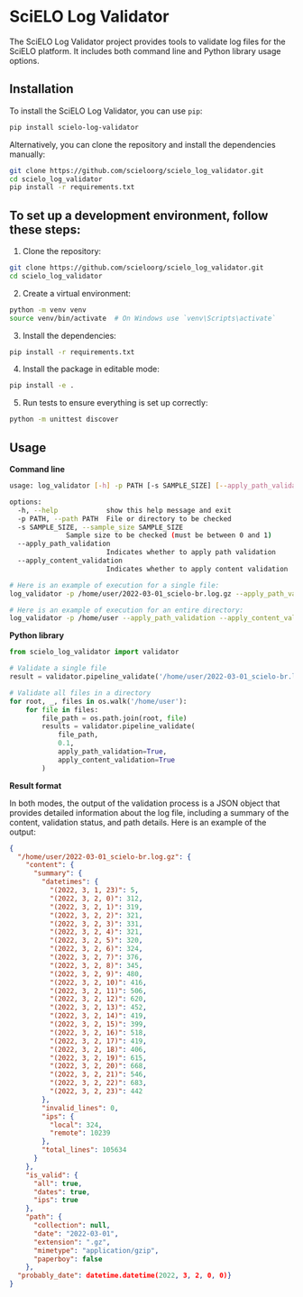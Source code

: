 # SciELO Log Validator

The SciELO Log Validator project provides tools to validate log files for the SciELO platform. It includes both command line and Python library usage options.


## Installation

To install the SciELO Log Validator, you can use `pip`:

```bash
pip install scielo-log-validator
```

Alternatively, you can clone the repository and install the dependencies manually:

```bash
git clone https://github.com/scieloorg/scielo_log_validator.git
cd scielo_log_validator
pip install -r requirements.txt
```

## To set up a development environment, follow these steps:

1. Clone the repository:
```bash
git clone https://github.com/scieloorg/scielo_log_validator.git
cd scielo_log_validator
  ```

2. Create a virtual environment:
```bash
python -m venv venv
source venv/bin/activate  # On Windows use `venv\Scripts\activate`
```

3. Install the dependencies:
```bash
pip install -r requirements.txt
```

4. Install the package in editable mode:
```bash
pip install -e .
```

5. Run tests to ensure everything is set up correctly:
```bash
python -m unittest discover
```


## Usage

__Command line__

```bash
usage: log_validator [-h] -p PATH [-s SAMPLE_SIZE] [--apply_path_validation] [--apply_content_validation]

options:
  -h, --help            show this help message and exit
  -p PATH, --path PATH  File or directory to be checked
  -s SAMPLE_SIZE, --sample_size SAMPLE_SIZE
              Sample size to be checked (must be between 0 and 1)
  --apply_path_validation
                        Indicates whether to apply path validation
  --apply_content_validation
                        Indicates whether to apply content validation

# Here is an example of execution for a single file:
log_validator -p /home/user/2022-03-01_scielo-br.log.gz --apply_path_validation --apply_content_validation

# Here is an example of execution for an entire directory:
log_validator -p /home/user --apply_path_validation --apply_content_validation
```

__Python library__

```python
from scielo_log_validator import validator

# Validate a single file
result = validator.pipeline_validate('/home/user/2022-03-01_scielo-br.log.gz', sample_size=1000, apply_path_validation=True, apply_content_validation=True)

# Validate all files in a directory
for root, _, files in os.walk('/home/user'):
    for file in files:
        file_path = os.path.join(root, file)
        results = validator.pipeline_validate(
            file_path, 
            0.1,
            apply_path_validation=True,
            apply_content_validation=True
        )
```

__Result format__

In both modes, the output of the validation process is a JSON object that provides detailed information about the log file, including a summary of the content, validation status, and path details. Here is an example of the output:

```json
{
  "/home/user/2022-03-01_scielo-br.log.gz": {
    "content": {
      "summary": {
        "datetimes": {
          "(2022, 3, 1, 23)": 5,
          "(2022, 3, 2, 0)": 312,
          "(2022, 3, 2, 1)": 319,
          "(2022, 3, 2, 2)": 321,
          "(2022, 3, 2, 3)": 331,
          "(2022, 3, 2, 4)": 321,
          "(2022, 3, 2, 5)": 320,
          "(2022, 3, 2, 6)": 324,
          "(2022, 3, 2, 7)": 376,
          "(2022, 3, 2, 8)": 345,
          "(2022, 3, 2, 9)": 480,
          "(2022, 3, 2, 10)": 416,
          "(2022, 3, 2, 11)": 506,
          "(2022, 3, 2, 12)": 620,
          "(2022, 3, 2, 13)": 452,
          "(2022, 3, 2, 14)": 419,
          "(2022, 3, 2, 15)": 399,
          "(2022, 3, 2, 16)": 518,
          "(2022, 3, 2, 17)": 419,
          "(2022, 3, 2, 18)": 406,
          "(2022, 3, 2, 19)": 615,
          "(2022, 3, 2, 20)": 668,
          "(2022, 3, 2, 21)": 546,
          "(2022, 3, 2, 22)": 683,
          "(2022, 3, 2, 23)": 442
        },
        "invalid_lines": 0,
        "ips": {
          "local": 324,
          "remote": 10239
        },
        "total_lines": 105634
      }
    },
    "is_valid": {
      "all": true,
      "dates": true,
      "ips": true
    },
    "path": {
      "collection": null,
      "date": "2022-03-01",
      "extension": ".gz",
      "mimetype": "application/gzip",
      "paperboy": false
    },
  "probably_date": datetime.datetime(2022, 3, 2, 0, 0)}
}
```